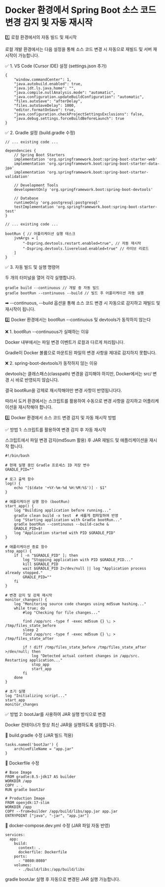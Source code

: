 # Docker 환경에서 Spring Boot 소스 코드 변경 감지 및 자동 재시작

1️⃣ 로컬 환경에서의 자동 빌드 및 재시작

로컬 개발 환경에서는 다음 설정을 통해 소스 코드 변경 시 자동으로 재빌드 및 서버 재시작이 가능합니다.

✅ 1. VS Code (Cursor IDE) 설정 (settings.json 추가)
```
{
    "window.commandCenter": 1,
    "java.autobuild.enabled": true,
    "java.jdt.ls.java.home": "",
    "java.compile.nullAnalysis.mode": "automatic",
    "java.configuration.updateBuildConfiguration": "automatic",
    "files.autoSave": "afterDelay",
    "files.autoSaveDelay": 1000,
    "editor.formatOnSave": true,
    "java.configuration.checkProjectSettingsExclusions": false,
    "java.debug.settings.forceBuildBeforeLaunch": true
}
```

✅ 2. Gradle 설정 (build.gradle 수정)
```
// ... existing code ...

dependencies {
    // Spring Boot Starters
    implementation 'org.springframework.boot:spring-boot-starter-web'
    implementation 'org.springframework.boot:spring-boot-starter-data-jpa'
    implementation 'org.springframework.boot:spring-boot-starter-validation'
    
    // Development Tools
    developmentOnly 'org.springframework.boot:spring-boot-devtools'
    
    // Database
    runtimeOnly 'org.postgresql:postgresql'
    testImplementation 'org.springframework.boot:spring-boot-starter-test'
}

// ... existing code ...

bootRun { // 어플리케이션 실행 태스크
    jvmArgs = [
        "-Dspring.devtools.restart.enabled=true", // 자동 재시작
        "-Dspring.devtools.livereload.enabled=true" // 라이브 리로드
    ]
}
```
✅ 3. 자동 빌드 및 실행 명령어

두 개의 터미널을 열어 각각 실행합니다.
```
gradle build --continuous // 개발 중 자동 빌드
gradle bootRun --continuous --build // 빌드 후 어플리케이션 자동 실행
```

➡  --continuous, --build 옵션을 통해 소스 코드 변경 시 자동으로 감지하고 재빌드 및 재시작이 됩니다.

2️⃣ Docker 환경에서는 bootRun --continuous 및 devtools가 동작하지 않는다

❌ 1. bootRun --continuous가 실패하는 이유

Docker 내부에서는 파일 변경 이벤트가 로컬과 다르게 처리됩니다.

Gradle이 Docker 볼륨으로 마운트된 파일의 변경 사항을 제대로 감지하지 못합니다.

❌ 2. spring-boot-devtools가 동작하지 않는 이유

devtools는 클래스패스(classpath) 변경을 감지해야 하지만, Docker에서는 src/ 변경 시 바로 반영되지 않습니다.

결국 bootRun을 강제로 재시작해야만 변경 사항이 반영됩니다다.

따라서 도커 환경에서는 스크립트를 활용하여 수동으로 변경 사항을 감지하고 어플리케이션을 재시작해야 합니다.

3️⃣ Docker 환경에서 소스 코드 변경 감지 및 자동 재시작 방법

✅ 방법 1: 스크립트를 활용하여 변경 감지 후 자동 재시작

스크립트에서 파일 변경 감지(md5sum 활용) 후 JAR 재빌드 및 애플리케이션을 재시작 합니다.
```
#!/bin/bash

# 현재 실행 중인 Gradle 프로세스 ID 저장 변수
GRADLE_PID=""

# 로그 출력 함수
log() {
    echo "[$(date '+%Y-%m-%d %H:%M:%S')] - $1"
}

# 애플리케이션 실행 함수 (bootRun)
start_app() {
    log "Building application before running..."
    gradle clean build -x test  # 새롭게 컴파일하여 반영
    log "Starting application with Gradle bootRun..."
    gradle bootRun --continuous --build-cache &
    GRADLE_PID=$!
    log "Application started with PID $GRADLE_PID"
}

# 애플리케이션 종료 함수
stop_app() {
    if [ -n "$GRADLE_PID" ]; then
        log "Stopping application with PID $GRADLE_PID..."
        kill $GRADLE_PID
        wait $GRADLE_PID 2>/dev/null || log "Application process already stopped."
        GRADLE_PID=""
    fi
}

# 변경 감지 및 강제 재시작
monitor_changes() {
    log "Monitoring source code changes using md5sum hashing..."
    while true; do
        #log "Checking for file changes..."
        
        find /app/src -type f -exec md5sum {} \; > /tmp/files_state_before
        sleep 2
        find /app/src -type f -exec md5sum {} \; > /tmp/files_state_after

        if ! diff /tmp/files_state_before /tmp/files_state_after >/dev/null; then
            log "Detected actual content changes in /app/src. Restarting application..."
            stop_app
            start_app
        fi
    done
}

# 초기 실행
log "Initializing script..."
start_app
monitor_changes
```

✅ 방법 2: bootJar를 사용하여 JAR 실행 방식으로 변경

Docker 컨테이너가 항상 최신 JAR을 실행하도록 설정합니다.

🔹 build.gradle 수정 (JAR 빌드 적용)
```
tasks.named('bootJar') {
    archiveFileName = "app.jar"
}
```
🔹 Dockerfile 수정
```
# Base Image
FROM gradle:8.5-jdk17 AS builder
WORKDIR /app
COPY . .
RUN gradle bootJar

# Production Image
FROM openjdk:17-slim
WORKDIR /app
COPY --from=builder /app/build/libs/app.jar app.jar
ENTRYPOINT ["java", "-jar", "app.jar"]
```
🔹 docker-compose.dev.yml 수정 (JAR 파일 자동 반영)
```
services:
  app:
    build:
      context: .
      dockerfile: Dockerfile
    ports:
      - "8080:8080"
    volumes:
      - ./build/libs:/app/build/libs
```

gradle bootJar 실행 후 자동으로 변경된 JAR 실행 가능합니다.